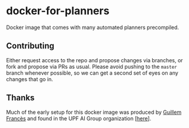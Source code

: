 
# docker-for-planners

Docker image that comes with many automated planners precompiled.

## Contributing

Either request access to the repo and propose changes via branches, or fork and propose via PRs as usual. Please avoid pushing to the `master` branch whenever possible, so we can get a second set of eyes on any changes that go in.

## Thanks

Much of the early setup for this docker image was produced by [Guillem Francès](https://www.upf.edu/web/ai-ml/entry/-/-/31934/adscripcion/guillem-franc%C3%A8s) and found in the UPF AI Group organization [[here](https://github.com/aig-upf/docker-images/blob/master/starter-kit/Dockerfile)].
